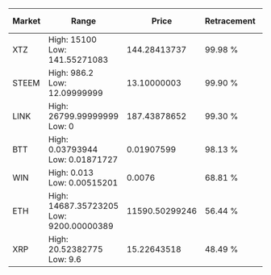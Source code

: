 | Market | Range | Price| Retracement | Doubles to 50% |
| --- | --- | --- | --- | --- |
| XTZ | High: 15100<br />Low: 141.55271083 | 144.28413737 | 99.98 % | 52.82 |
| STEEM | High: 986.2<br />Low: 12.09999999 | 13.10000003 | 99.90 % | 38.10 |
| LINK | High: 26799.99999999<br />Low: 0 | 187.43878652 | 99.30 % | 71.49 |
| BTT | High: 0.03793944<br />Low: 0.01871727 | 0.01907599 | 98.13 % | 1.49 |
| WIN | High: 0.013<br />Low: 0.00515201 | 0.0076 | 68.81 % | 1.19 |
| ETH | High: 14687.35723205<br />Low: 9200.00000389 | 11590.50299246 | 56.44 % | 1.03 |
| XRP | High: 20.52382775<br />Low: 9.6 | 15.22643518 | 48.49 % | 0.00 |
